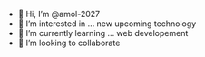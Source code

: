 - 👋 Hi, I’m @amol-2027
- 👀 I’m interested in ... new upcoming technology
- 🌱 I’m currently learning ... web developement
- 💞️ I’m looking to collaborate 


<!---
amol-2027/amol-2027 is a ✨ special ✨ repository because its `README.md` (this file) appears on your GitHub profile.
You can click the Preview link to take a look at your changes.
--->
